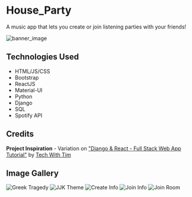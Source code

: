# House_Party
A music app that lets you create or join listening parties with your friends! 

![banner_image](https://i.imgur.com/S8I1QNd.png)

## Technologies Used
* HTML/JS/CSS
* Bootstrap
* ReactJS
* Material-UI
* Python
* Django
* SQL
* Spotify API

## Credits
**Project Inspiration** - Variation on ["Django & React - Full Stack Web App Tutorial"](https://www.youtube.com/watch?v=JD-age0BPVo&list=PLzMcBGfZo4-kCLWnGmK0jUBmGLaJxvi4j) by [Tech With Tim](https://www.youtube.com/@TechWithTim)

## Image Gallery
![Greek Tragedy](https://i.imgur.com/Sp3PZLF.png)
![JJK Theme](https://i.imgur.com/mjyX2hq.png)
![Create Info](https://i.imgur.com/40MJU9n.png)
![Join Info](https://i.imgur.com/3b4DLpl.png)
![Join Room](https://i.imgur.com/16cbukD.png)